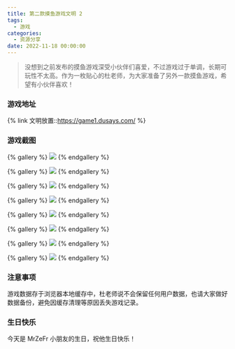 ```yaml
---
title: 第二款摸鱼游戏文明 2
tags:
  - 游戏
categories:
  - 资源分享
date: 2022-11-18 00:00:00
---
```


> 没想到之前发布的摸鱼游戏深受小伙伴们喜爱，不过游戏过于单调，长期可玩性不太高。作为一枚贴心的杜老师，为大家准备了另外一款摸鱼游戏，希望有小伙伴喜欢！

<!-- more -->

### 游戏地址

{% link 文明放置::https://game1.dusays.com/ %}

### 游戏截图

{% gallery %}
![](https://cdn.dusays.com/2022/11/526-1.jpg/1)
{% endgallery %}

{% gallery %}
![](https://cdn.dusays.com/2022/11/526-2.jpg/1)
{% endgallery %}

{% gallery %}
![](https://cdn.dusays.com/2022/11/526-3.jpg/1)
{% endgallery %}

{% gallery %}
![](https://cdn.dusays.com/2022/11/526-4.jpg/1)
{% endgallery %}

{% gallery %}
![](https://cdn.dusays.com/2022/11/526-5.jpg/1)
{% endgallery %}

{% gallery %}
![](https://cdn.dusays.com/2022/11/526-6.jpg/1)
{% endgallery %}

{% gallery %}
![](https://cdn.dusays.com/2022/11/526-7.jpg/1)
{% endgallery %}

{% gallery %}
![](https://cdn.dusays.com/2022/11/526-8.jpg/1)
{% endgallery %}

### 注意事项

游戏数据存于浏览器本地缓存中，杜老师说不会保留任何用户数据，也请大家做好数据备份，避免因缓存清理等原因丢失游戏记录。

### 生日快乐

今天是 MrZeFr 小朋友的生日，祝他生日快乐！